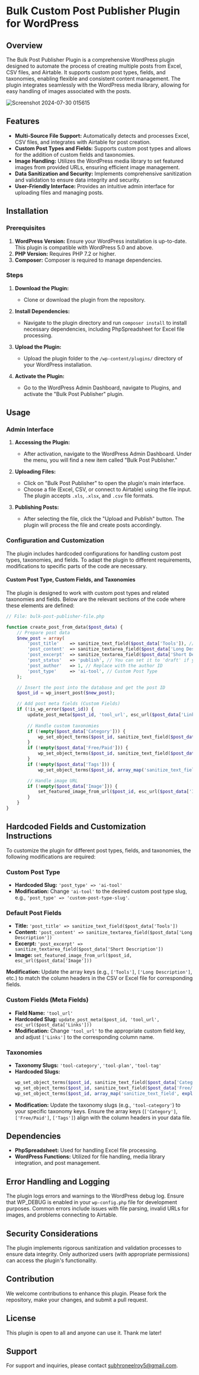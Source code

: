 # Bulk Custom Post Publisher Plugin for WordPress

## Overview

The Bulk Post Publisher Plugin is a comprehensive WordPress plugin designed to automate the process of creating multiple posts from Excel, CSV files, and Airtable. It supports custom post types, fields, and taxonomies, enabling flexible and consistent content management. The plugin integrates seamlessly with the WordPress media library, allowing for easy handling of images associated with the posts.

![Screenshot 2024-07-30 015615](https://github.com/user-attachments/assets/3b818412-d541-40db-9867-49d118bb6fd3)


## Features

- **Multi-Source File Support:** Automatically detects and processes Excel, CSV files, and integrates with Airtable for post creation.
- **Custom Post Types and Fields:** Supports custom post types and allows for the addition of custom fields and taxonomies.
- **Image Handling:** Utilizes the WordPress media library to set featured images from provided URLs, ensuring efficient image management.
- **Data Sanitization and Security:** Implements comprehensive sanitization and validation to ensure data integrity and security.
- **User-Friendly Interface:** Provides an intuitive admin interface for uploading files and managing posts.

## Installation

### Prerequisites

1. **WordPress Version:** Ensure your WordPress installation is up-to-date. This plugin is compatible with WordPress 5.0 and above.
2. **PHP Version:** Requires PHP 7.2 or higher.
3. **Composer:** Composer is required to manage dependencies.

### Steps

1. **Download the Plugin:**
   - Clone or download the plugin from the repository.

2. **Install Dependencies:**
   - Navigate to the plugin directory and run `composer install` to install necessary dependencies, including PhpSpreadsheet for Excel file processing.

3. **Upload the Plugin:**
   - Upload the plugin folder to the `/wp-content/plugins/` directory of your WordPress installation.

4. **Activate the Plugin:**
   - Go to the WordPress Admin Dashboard, navigate to Plugins, and activate the "Bulk Post Publisher" plugin.

## Usage

### Admin Interface

1. **Accessing the Plugin:**
   - After activation, navigate to the WordPress Admin Dashboard. Under the menu, you will find a new item called "Bulk Post Publisher."

2. **Uploading Files:**
   - Click on "Bulk Post Publisher" to open the plugin's main interface.
   - Choose a file (Excel, CSV, or connect to Airtable) using the file input. The plugin accepts `.xls`, `.xlsx`, and `.csv` file formats.

3. **Publishing Posts:**
   - After selecting the file, click the "Upload and Publish" button. The plugin will process the file and create posts accordingly.

### Configuration and Customization

The plugin includes hardcoded configurations for handling custom post types, taxonomies, and fields. To adapt the plugin to different requirements, modifications to specific parts of the code are necessary.

#### Custom Post Type, Custom Fields, and Taxonomies

The plugin is designed to work with custom post types and related taxonomies and fields. Below are the relevant sections of the code where these elements are defined:

```php
// File: bulk-post-publisher-file.php

function create_post_from_data($post_data) {
    // Prepare post data
    $new_post = array(
        'post_title'    => sanitize_text_field($post_data['Tools']), // Default Post Field
        'post_content'  => sanitize_textarea_field($post_data['Long Description']), // Default Post Field
        'post_excerpt'  => sanitize_textarea_field($post_data['Short Description']), // Default Post Field
        'post_status'   => 'publish', // You can set it to 'draft' if you want to review before publishing
        'post_author'   => 1, // Replace with the author ID
        'post_type'     => 'ai-tool', // Custom Post Type
    );

    // Insert the post into the database and get the post ID
    $post_id = wp_insert_post($new_post);

    // Add post meta fields (Custom Fields)
    if (!is_wp_error($post_id)) {
        update_post_meta($post_id, 'tool_url', esc_url($post_data['Links'])); // Custom Field
        
        // Handle custom taxonomies
        if (!empty($post_data['Category'])) {
            wp_set_object_terms($post_id, sanitize_text_field($post_data['Category']), 'tool-category'); // Taxonomy
        }
        if (!empty($post_data['Free/Paid'])) {
            wp_set_object_terms($post_id, sanitize_text_field($post_data['Free/Paid']), 'tool-plan'); // Taxonomy
        }
        if (!empty($post_data['Tags'])) {
            wp_set_object_terms($post_id, array_map('sanitize_text_field', explode(',', $post_data['Tags'])), 'tool-tag'); // Taxonomy

        // Handle image URL
        if (!empty($post_data['Image'])) {
            set_featured_image_from_url($post_id, esc_url($post_data['Image'])); // Default Post Field
        }
    }
}
```

## Hardcoded Fields and Customization Instructions

To customize the plugin for different post types, fields, and taxonomies, the following modifications are required:

### Custom Post Type

- **Hardcoded Slug:** `'post_type' => 'ai-tool'`
- **Modification:** Change `'ai-tool'` to the desired custom post type slug, e.g., `'post_type' => 'custom-post-type-slug'`.

### Default Post Fields

- **Title:** `'post_title' => sanitize_text_field($post_data['Tools'])`
- **Content:** `'post_content' => sanitize_textarea_field($post_data['Long Description'])`
- **Excerpt:** `'post_excerpt' => sanitize_textarea_field($post_data['Short Description'])`
- **Image:** `set_featured_image_from_url($post_id, esc_url($post_data['Image']))`

**Modification:** Update the array keys (e.g., `['Tools']`, `['Long Description']`, etc.) to match the column headers in the CSV or Excel file for corresponding fields.

### Custom Fields (Meta Fields)

- **Field Name:** `'tool_url'`
- **Hardcoded Slug:** `update_post_meta($post_id, 'tool_url', esc_url($post_data['Links']))`
- **Modification:** Change `'tool_url'` to the appropriate custom field key, and adjust `['Links']` to the corresponding column name.

### Taxonomies

- **Taxonomy Slugs:** `'tool-category'`, `'tool-plan'`, `'tool-tag'`
- **Hardcoded Slugs:**
  ```php
  wp_set_object_terms($post_id, sanitize_text_field($post_data['Category']), 'tool-category');
  wp_set_object_terms($post_id, sanitize_text_field($post_data['Free/Paid']), 'tool-plan');
  wp_set_object_terms($post_id, array_map('sanitize_text_field', explode(',', $post_data['Tags'])), 'tool-tag');
  ```
-  **Modification:** Update the taxonomy slugs (e.g., `'tool-category'`) to your specific taxonomy keys. Ensure the array keys (`['Category']`, `['Free/Paid']`, `['Tags']`) align with the column headers in your data file.

## Dependencies

- **PhpSpreadsheet:** Used for handling Excel file processing.
- **WordPress Functions:** Utilized for file handling, media library integration, and post management.

## Error Handling and Logging

The plugin logs errors and warnings to the WordPress debug log. Ensure that WP_DEBUG is enabled in your `wp-config.php` file for development purposes. Common errors include issues with file parsing, invalid URLs for images, and problems connecting to Airtable.

## Security Considerations

The plugin implements rigorous sanitization and validation processes to ensure data integrity. Only authorized users (with appropriate permissions) can access the plugin's functionality.

## Contribution

We welcome contributions to enhance this plugin. Please fork the repository, make your changes, and submit a pull request.

## License

This plugin is open to all and anyone can use it. Thank me later!

## Support

For support and inquiries, please contact subhroneelroy5@gmail.com.


